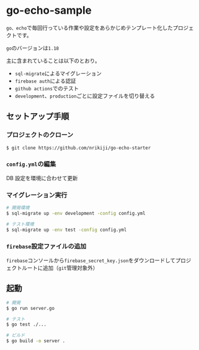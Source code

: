 # go-echo-sample

`go、echo`で毎回行っている作業や設定をあらかじめテンプレート化したプロジェクトです。

`go`のバージョンは`1.18`

主に含まれていることは以下のとおり。

- `sql-migrate`によるマイグレーション
- `firebase auth`による認証
- `github actions`でのテスト
- `development`、`production`ごとに設定ファイルを切り替える

## セットアップ手順

### プロジェクトのクローン

```
$ git clone https://github.com/nrikiji/go-echo-starter
```

### `config.yml`の編集

DB 設定を環境に合わせて更新

### マイグレーション実行

```bash
# 開発環境
$ sql-migrate up -env development -config config.yml

# テスト環境
$ sql-migrate up -env test -config config.yml
```

### `firebase`設定ファイルの追加

`firebase`コンソールから`firebase_secret_key.json`をダウンロードしてプロジェクトルートに追加（`git`管理対象外）

## 起動

```bash
# 開発
$ go run server.go

# テスト
$ go test ./...

# ビルド
$ go build -o server .
```
